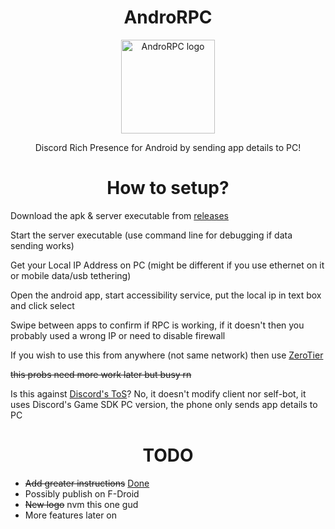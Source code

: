 <H1 align="center">AndroRPC</H1>

<p align="center">
  <img src="https://raw.githubusercontent.com/mustafakhalaf-git/AndroRPC/main/AndroRPC-android-app/newlogo" align="center" width="150" height="150" alt="AndroRPC logo">
</p>
<p align="center">Discord Rich Presence for Android by sending app details to PC!</p>

<H1 align="center">How to setup?</H1>

Download the apk & server executable from [releases](https://github.com/mustafakhalaf-git/AndroRPC/releases)

Start the server executable (use command line for debugging if data sending works)

Get your Local IP Address on PC (might be different if you use ethernet on it or mobile data/usb tethering)

Open the android app, start accessibility service, put the local ip in text box and click select

Swipe between apps to confirm if RPC is working, if it doesn't then you probably used a wrong IP or need to disable firewall

If you wish to use this from anywhere (not same network) then use [ZeroTier](https://www.zerotier.com/)

~~this probs need more work later but busy rn~~


Is this against [Discord's ToS](https://discord.com/terms)?
No, it doesn't modify client nor self-bot, it uses Discord's Game SDK PC version, the phone only sends app details to PC

<H1 align="center">TODO</H1>

* ~~Add greater instructions~~ [Done](https://github.com/mustafakhalaf-git/AndroRPC/wiki/How-to-setup)
* Possibly publish on F-Droid
* ~~New logo~~ nvm this one gud
* More features later on
